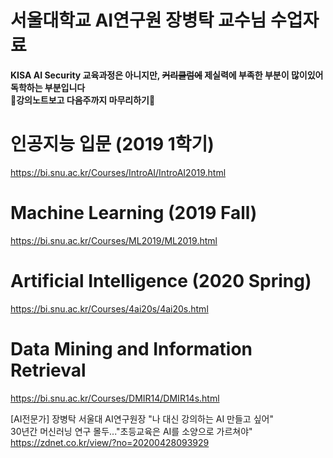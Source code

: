 # 서울대학교 AI연구원 장병탁 교수님 수업자료  
**KISA AI Security 교육과정은 아니지만, ~~커리큘럼에~~ 제실력에 부족한 부분이 많이있어 독학하는 부분입니다**  
**👹강의노트보고 다음주까지 마무리하기👹**  

# 인공지능 입문 (2019 1학기)  
https://bi.snu.ac.kr/Courses/IntroAI/IntroAI2019.html  

# Machine Learning (2019 Fall)  
https://bi.snu.ac.kr/Courses/ML2019/ML2019.html  

# Artificial Intelligence (2020 Spring)  
https://bi.snu.ac.kr/Courses/4ai20s/4ai20s.html  

# Data Mining and Information Retrieval
https://bi.snu.ac.kr/Courses/DMIR14/DMIR14s.html

[AI전문가] 장병탁 서울대 AI연구원장 "나 대신 강의하는 AI 만들고 싶어"  
30년간 머신러닝 연구 몰두..."초등교육은 AI를 소양으로 가르쳐야"  
https://zdnet.co.kr/view/?no=20200428093929
